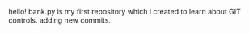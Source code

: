 hello!
bank.py is my first repository which i created to learn about GIT controls.
adding new commits.